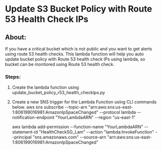 # Update S3 Bucket Policy with Route 53 Health Check IPs

## About: 

If you have a critical bucket which is not public and you want to get alerts using route 53 health checks. This lambda function will help you auto update bucket policy with Route 53 health check IPs using lambda, so bucket can be montiored using Route 53 health check.

### Steps:

1. Create the lambda function using update_bucket_policy_r53_health_checkips.py
1. Create a new SNS trigger for the Lambda Function using CLI commands below.
      aws sns subscribe --topic-arn "arn:aws:sns:us-east-1:806199016981:AmazonIpSpaceChanged" --protocol lambda --notification-endpoint "YourLambdaARN" --region "us-east-1"

      aws lambda add-permission --function-name "YourLambdaARN" --statement-id "HealthCheckSG_Lam" --action "lambda:InvokeFunction" --principal "sns.amazonaws.com" --source-arn "arn:aws:sns:us-east-1:806199016981:AmazonIpSpaceChanged"
